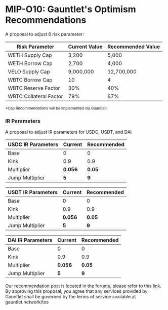 # MIP-O10: Gauntlet's Optimism Recommendations

A proposal to adjust 6 risk parameter:

| Risk Parameter         | Current Value | Recommended Value |
| ---------------------- | ------------- | ----------------- |
| WETH Supply Cap        | 3,200         | 5,000             |
| WETH Borrow Cap        | 2,700         | 4,000             |
| VELO Supply Cap        | 9,000,000     | 12,700,000        |
| WBTC Borrow Cap        | 10            | 4                 |
| WBTC Reserve Factor    | 30%           | 40%               |
| WBTC Collateral Factor | 79%           | 67%               |

<sub> \*Cap Recommendations will be implemented via Guardian </sub>

### IR Parameters

A proposal to adjust IR parameters for USDC, USDT, and DAI

| USDC IR Parameters | Current   | Recommended |
| ------------------ | --------- | ----------- |
| Base               | 0         | 0           |
| Kink               | 0.9       | 0.9         |
| Multiplier         | **0.056** | **0.05**    |
| Jump Multiplier    | **5**     | **9**       |

| USDT IR Parameters | Current   | Recommended |
| ------------------ | --------- | ----------- |
| Base               | 0         | 0           |
| Kink               | 0.9       | 0.9         |
| Multiplier         | **0.056** | **0.05**    |
| Jump Multiplier    | **5**     | **9**       |

| DAI IR Parameters | Current   | Recommended |
| ----------------- | --------- | ----------- |
| Base              | 0         | 0           |
| Kink              | 0.9       | 0.9         |
| Multiplier        | **0.056** | **0.05**    |
| Jump Multiplier   | **5**     | **9**       |

Our recommendation post is located in the forums, please refer to this
[link](https://forum.moonwell.fi/t/gauntlets-base-optimism-moonbeam-moonriver-monthly-recommendations-2024-09-25/1246).
By approving this proposal, you agree that any services provided by Gauntlet
shall be governed by the terms of service available at gauntlet.network/tos
